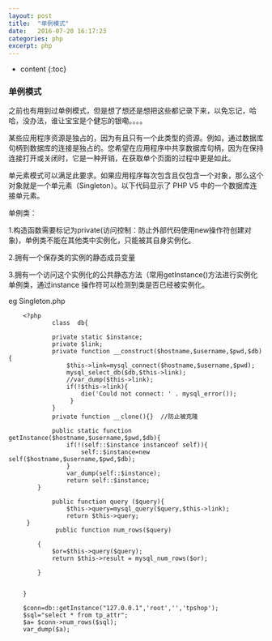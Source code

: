 ```yaml
---
layout: post
title:  "单例模式"
date:   2016-07-20 16:17:23
categories: php
excerpt: php
---
```


* content
{:toc}

### 单例模式

之前也有用到过单例模式，但是想了想还是想把这些都记录下来，以免忘记，哈哈，没办法，谁让宝宝是个健忘的银嘞。。。。

某些应用程序资源是独占的，因为有且只有一个此类型的资源。例如，通过数据库句柄到数据库的连接是独占的。您希望在应用程序中共享数据库句柄，因为在保持连接打开或关闭时，它是一种开销，在获取单个页面的过程中更是如此。

单元素模式可以满足此要求。如果应用程序每次包含且仅包含一个对象，那么这个对象就是一个单元素（Singleton）。以下代码显示了 PHP V5 中的一个数据库连接单元素。

单例类：

  1.构造函数需要标记为private(访问控制：防止外部代码使用new操作符创建对象)，单例类不能在其他类中实例化，只能被其自身实例化。

  2.拥有一个保存类的实例的静态成员变量

  3.拥有一个访问这个实例化的公共静态方法（常用getInstance()方法进行实例化单例类，通过instance 操作符可以检测到类是否已经被实例化。

eg Singleton.php

		<?php
				class  db{
				
				private static $instance;
				private $link;
				private function __construct($hostname,$username,$pwd,$db){
					$this->link=mysql_connect($hostname,$username,$pwd);
					mysql_select_db($db,$this->link);
					//var_dump($this->link);
					if(!$this->link){
		             	die('Could not connect: ' . mysql_error());
					 }
				}
				private function __clone(){}  //防止被克隆
		
				public static function  getInstance($hostname,$username,$pwd,$db){
					if(!(self::$instance instanceof self)){
						self::$instance=new self($hostname,$username,$pwd,$db);
					}
					var_dump(self::$instance);
					return self::$instance;
			}
		
		        public function query ($query){  
		            $this->query=mysql_query($query,$this->link); 
		            return $this->query;
		 }
		 		 public function num_rows($query)
		
		    {
		    	$or=$this->query($query);
		        return $this->result = mysql_num_rows($or);
		
		    }
		
		
		}  
		
		$conn=db::getInstance("127.0.0.1",'root','','tpshop');
		$sql="select * from tp_attr";
		$a= $conn->num_rows($sql);
		var_dump($a);
	
